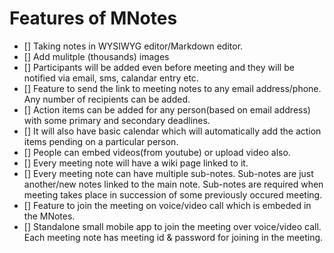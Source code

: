 # Features of MNotes
- [] Taking notes in WYSIWYG editor/Markdown editor.
- [] Add mulitple (thousands) images
- [] Participants will be added even before meeting and they will be notified via email, sms, calandar entry etc.
- [] Feature to send the link to meeting notes to any email address/phone. Any number of recipients can be added.
- [] Action items can be added for any person(based on email address) with some primary and secondary deadlines.
- [] It will also have basic calendar which will automatically add the action items pending on a particular person.
- [] People can embed videos(from youtube) or upload video also.
- [] Every meeting note will have a wiki page linked to it.
- [] Every meeting note can have multiple sub-notes. Sub-notes are just another/new notes linked to the main note. Sub-notes are required when meeting takes place in succession of some previously occured meeting. 
- [] Feature to join the meeting on voice/video call which is embeded in the MNotes.
- [] Standalone small mobile app to join the meeting over voice/video call. Each meeting note has meeting id & password for joining in the meeting. 